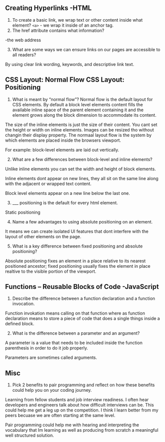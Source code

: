 ## Creating Hyperlinks -HTML

1. To create a basic link, we wrap text or other content inside what element?
`<a>` - we wrap it inside of an anchor tag. 
2. The href attribute contains what information?

-the web address 

3. What are some ways we can ensure links on our pages are accessible to all readers?

By using clear link wording, keywords, and descriptive link text.

## CSS Layout: Normal Flow CSS Layout: Positioning

1. What is meant by “normal flow”?
Normal flow is the default layout for CSS elements. By default a block level elements content fills the available inline space of the parent element containing it and the element grows along the block dimension to accommodate its content. 

The size of the inline elements is just the size of their content. You cant set the height or width on inline elements. Images can be resized tho without changin their display property. 
The normaal layout flow is the system by which elements are placed inside the browsers viewport. 

For example: block-level elements are laid out vertically. 


2. What are a few differences between block-level and inline elements?

Unlike inline elements you can set the width and height of block elements. 

Inline elements dont appear on new lines, they all sit on the same line along with the adjacent or wrapped text content.

Block level elements appear on a new line below the last one. 

3. ___ positioning is the default for every html element.

Static positioning

4. Name a few advantages to using absolute positioning on an element.

It means we can create isolated UI features that dont interfere with the layout of other elements on the page. 

5. What is a key difference between fixed positioning and absolute positioning?

Absolute positioning fixes an element in a place relative to its nearest positioned ancestor; fixed positioning usually fixes the element in place realtive to the visible portion of the viewport. 

## Functions – Reusable Blocks of Code -JavaScript

1. Describe the difference between a function declaration and a function invocation.

Function invokation means calling on that function where as function declaration means to store a piece of code that does a single things inside a defined block. 

2. What is the difference between a parameter and an argument?

A parameter is a value that needs to be included inside the function parenthesis in order to do it job properly. 

Parameters are sometimes called arguments. 

## Misc

1. Pick 2 benefits to pair programming and reflect on how these benefits could help you on your coding journey.

Learning from fellow students and job interview readiness. 
I often hear developers and engineers talk about how difficult interviews can be. This could help me get a leg up on the competition. I think I learn better from my peers becuase we are often starting at the same level. 

Pair programming could help me with hearing and interpreting the vocabulary that Im learning as well as producing from scratch a meaningful well structured solution.